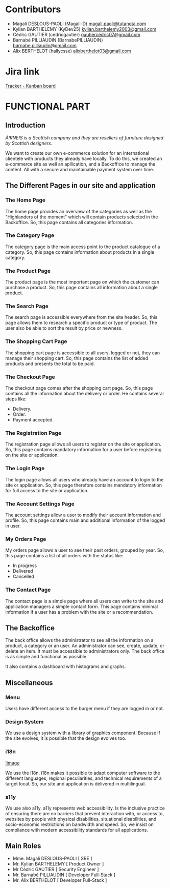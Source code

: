 # Contributors

- Magali DESLOUS-PAOLI (Magali-D) <magali.paoli@tutanota.com>
- Kylian BARTHELEMY (KyDev25) <kylian.barthelemy2003@gmail.com>
- Cédric GAUTIER (cedricgautier) <gautiercedric07@gmail.com>
- Barnabé PILLIAUDIN (BarnabePILLIAUDIN) <barnabe.pilliaudin@gmail.com>
- Alix BERTHELOT (hallycsse) <alixberthelot03@gmail.com>

# Jira link

[Tracker - Kanban board](https://kylianbarthelemy.atlassian.net/jira/software/projects/AIRNEIS/boards/2)

# FUNCTIONAL PART

## Introduction

_ÀIRNEIS is a Scottish company and they are resellers of furniture designed by Scottish designers._

We want to create our own e-commerce solution for an international clientele with products they already have locally.
To do this, we created an e-commerce site as well an apllication, and a Backoffice to manage the content.
All with a secure and maintainable payment system over time.

## The Different Pages in our site and application

### The Home Page

The home page provides an overview of the categories as well as the "Highlanders of the moment" which will contain products selected in the Backoffice.
So, this page contains all categories information.

### The Category Page

The category page is the main access point to the product catalogue of a category.
So, this page contains information about products in a single category.

### The Product Page

The product page is the most important page on which the customer can purchase a product.
So, this page contains all information about a single product.

### The Search Page

The search page is accessible everywhere from the site header.
So, this page allows them to research a specific product or type of product. The user also be able to sort the result by price or newness.

### The Shopping Cart Page

The shopping cart page is accessible to all users, logged or not, they can manage their shopping cart.
So, this page contains the list of added products and presents the total to be paid.

### The Checkout Page

The checkout page comes after the shopping cart page.
So, this page contains all the information about the delivery or order.
He contains several steps like:

- Delivery.
- Order.
- Payment accepted.

### The Registration Page

The registration page allows all users to register on the site or application.
So, this page contains mandatory information for a user before registering on the site or application.

### The Login Page

The login page allows all users who already have an account to login to the site or application.
So, this page therefore contains mandatory information for full access to the site or application.

### The Account Settings Page

The account settings allow a user to modify their account information and profile.
So, this page contains main and additional information of the logged in user.

### My Orders Page

My orders page allows a user to see their past orders, grouped by year.
So, this page contains a list of all orders with the status like:

- In progress
- Delivered
- Cancelled

### The Contact Page

The contact page is a simple page where all users can write to the site and application managers a simple contact form.
This page contains minimal information if a user has a problem with the site or a recommendation.

## The Backoffice

The back office allows the administrator to see all the information on a product, a category or an user.
An administrator can see, create, update, or delete an item.
It must be accessible to administrators only.
The back office is as simple and functional as possible.

It also contains a dashboard with histograms and graphs.

## Miscellaneous

### Menu

Users have different access to the burger menu if they are logged in or not.

### Design System

We use a design system with a library of  graphics component.
Because if the site evolves, it is possible that the design evolves too.

### i18n

[!image](./docs/functional/i18n_Schema.png)

We use the i18n.
i18n makes it possible to adapt computer software to the different languages, regional peculiarities, and technical requirements of a target local.
So, our site and application is delivered in multilingual.

### a11y

We use also a11y.
a11y represents web accessibility.
Is the inclusive practice of ensuring there are no barriers that prevent interaction with, or access to, websites by people with physical disabilities, situational disabilities, and socio-economic restrictions on bandwidth and speed.
So, we insist on compliance with modern accessibility standards for all applications.

## Main Roles

- Mme. Magali DESLOUS-PAOLI [ SRE ]
- Mr. Kylian BARTHELEMY [ Product Owner ]
- Mr Cédric GAUTIER [ Security Engineer ]
- Mr. Barnabé PILLIAUDIN [ Developer Full-Stack ]
- Mr. Alix BERTHELOT [ Developer Full-Stack ]
